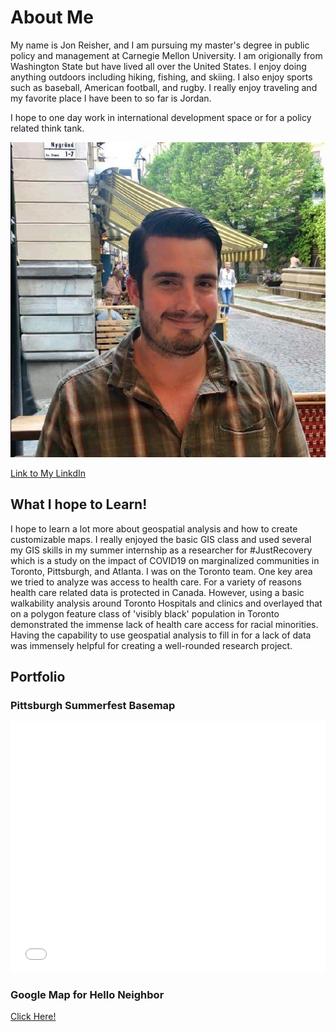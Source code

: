 # About Me 

My name is Jon Reisher, and I am pursuing my master's degree in public policy and management at Carnegie Mellon University. I am origionally from Washington State but have lived all over the United States. I enjoy doing anything outdoors including hiking, fishing, and skiing. I also enjoy sports such as baseball, American football, and rugby. I really enjoy traveling and my favorite place I have been to so far is Jordan.

I hope to one day work in international development space or for a policy related think tank. 

![me](Jon.jpg)

[Link to My LinkdIn](https://www.linkedin.com/in/jonathan-reisher-11a74767/)


## What I hope to Learn!

I hope to learn a lot more about geospatial analysis and how to create customizable maps. I really enjoyed the basic GIS class and used several my GIS skills in my summer internship as a researcher for #JustRecovery which is a study on the impact of COVID19 on marginalized communities in Toronto, Pittsburgh, and Atlanta. I was on the Toronto team. One key area we tried to analyze was access to health care. For a variety of reasons health care related data is protected in Canada. However, using a basic walkability analysis around Toronto Hospitals and clinics and overlayed that on a polygon feature class of 'visibly black' population in Toronto demonstrated the immense lack of health care access for racial minorities. Having the capability to use geospatial analysis to fill in for a lack of data was immensely helpful for creating a well-rounded research project.

## Portfolio

### Pittsburgh Summerfest Basemap 

<style>.embed-container {position: relative; padding-bottom: 80%; height: 0; max-width: 100%;} .embed-container iframe, .embed-container object, .embed-container iframe{position: absolute; top: 0; left: 0; width: 100%; height: 100%;} small{position: absolute; z-index: 40; bottom: 0; margin-bottom: -15px;}</style><div class="embed-container"><iframe width="500" height="400" frameborder="0" scrolling="no" marginheight="0" marginwidth="0" title="Summerfest_2022" src="//carnegiemellon.maps.arcgis.com/apps/Embed/index.html?webmap=2d53cf10d13547ccb7345150c4194a80&extent=-80.029,40.4159,-79.8266,40.4945&zoom=true&previewImage=false&scale=true&disable_scroll=true&theme=light"></iframe></div>

### Google Map for Hello Neighbor

[Click Here!](AdvancedGis/HWK1.md)
